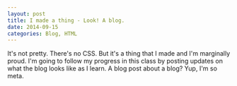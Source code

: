 ```yaml
---
layout: post
title: I made a thing - Look! A blog.
date: 2014-09-15
categories: Blog, HTML 
---
```


It's not pretty. There's no CSS. But it's a thing that I made and I'm marginally proud. I'm going to follow my progress in this class by posting updates on what the blog looks like as I learn. A blog post about a blog? Yup, I'm so meta. 


